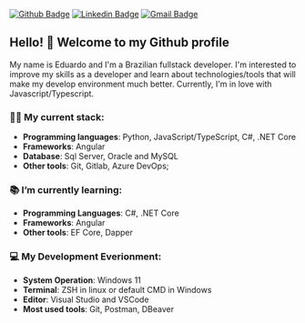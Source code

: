 [![Github Badge](https://img.shields.io/badge/-Github-000?style=flat-square&logo=Github&logoColor=white&link=https://github.com/lucasgdb)](https://github.com/EduCintraBR)
[![Linkedin Badge](https://img.shields.io/badge/-LinkedIn-blue?style=flat-square&logo=Linkedin&logoColor=white&link=https://www.linkedin.com/in/educintrabr/)](https://www.linkedin.com/in/educintrabr/)
[![Gmail Badge](https://img.shields.io/badge/-Gmail-c14438?style=flat-square&logo=Gmail&logoColor=white&link=mailto:educin15@gmail.com)](mailto:educin15@gmail.com)

## Hello! 👋 Welcome to my Github profile

My name is Eduardo and I'm a Brazilian fullstack developer. I'm interested to improve my skills as a developer and learn about technologies/tools that will make my develop environment much better. Currently, I'm in love with Javascript/Typescript.

### :man_technologist: My current stack:
 - **Programming languages**: Python, JavaScript/TypeScript, C#, .NET Core 
 - **Frameworks**: Angular
 - **Database**: Sql Server, Oracle and MySQL
 - **Other tools**: Git, Gitlab, Azure DevOps;
  
### 📚 I’m currently learning: 
 - **Programming Languages**: C#, .NET Core
 - **Frameworks**: Angular
 - **Other tools**: EF Core, Dapper
  
### 💻 My Development Everionment:
 - **System Operation**: Windows 11
 - **Terminal**: ZSH in linux or default CMD in Windows
 - **Editor**: Visual Studio and VSCode
 - **Most used tools**: Git, Postman, DBeaver
  
